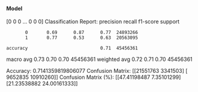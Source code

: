 #### Model
[0 0 0 ... 0 0 0]
Classification Report:
              precision    recall  f1-score   support

           0       0.69      0.87      0.77  24893266
           1       0.77      0.53      0.63  20563095

    accuracy                           0.71  45456361
   macro avg       0.73      0.70      0.70  45456361
weighted avg       0.72      0.71      0.70  45456361

Accuracy: 0.7141359819806077
Confusion Matrix:
[[21551763  3341503]
 [ 9652835 10910260]]
Confusion Matrix (%):
[[47.41198487  7.35101299]
 [21.23538882 24.00161333]]
